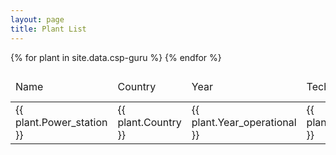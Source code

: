 ```yaml
---
layout: page
title: Plant List
---
```


<table id="csp-table">
    <thead>
        <tr>
            <td>Name</td>
            <td>Country</td>
            <td>Year</td>
            <td>Technology</td>
            <td>Capacity [MW]</td>
            <td>Storage capacity [h]</td>
            <td>LCOE [$/kWh]</td>
            <td>Remuneration [$/kWh]</td>
            <td>Location</td>
        </tr>
    </thead>
    <tbody>
    {% for plant in site.data.csp-guru %}
        <tr>
            <td>{{ plant.Power_station }}</td>
            <td>{{ plant.Country }}</td>
            <td>{{ plant.Year_operational }}</td>
            <td>{{ plant.Technology }}</td>
            <td>{{ plant.Capacity_MW }}</td>
            <td>{{ plant.Storage_capacity_hours }}</td>
            <td>
            {%- if plant.Location_coordinates -%}
                <a href="https://www.google.com/maps/@?api=1&map_action=map&zoom=15&basemap=satellite&center={{ plant.Location_coordinates }}">
                Show
                </a>
            {%- endif -%}
            </td>
        </tr>
    {% endfor %}
    </tbody>
</table>

<script type="text/javascript">
    $(document).ready( function () {
        $('#csp-table').DataTable({
            "paging": false,
            "order": [[ 2, "desc" ]]
        });
    } );
</script>
